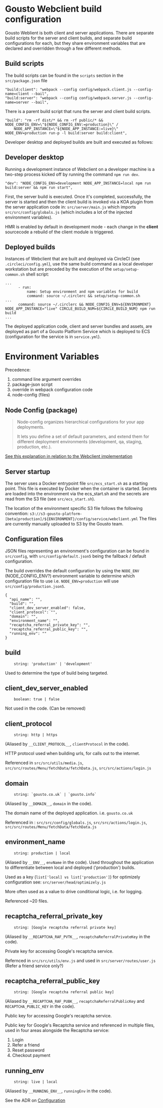 Gousto Webclient build configuration
====================================

Gousto Weblient is both client and server applications. There are separate build scripts for the server and client builds, and separate build configurations for each, but they share environment variables that are declared and overridden through a few different methods.

Build scripts
--------------

The build scripts can be found in the `scripts` section in the `src/package.json` file

```
"build:client": "webpack --config config/webpack.client.js --config-name=client --bail",
"build:server": "webpack --config config/webpack.server.js --config-name=server --bail",
```

There is a parent build script that runs the server and client build scripts.

```
"build": "rm -rf dist/* && rm -rf public/* && NODE_CONFIG_ENV=\"${NODE_CONFIG_ENV:=production}\" /
    NODE_APP_INSTANCE=\"${NODE_APP_INSTANCE:=live}\" NODE_ENV=production run-p -l build:server build:client",
```

Developer desktop and deployed builds are built and executed as follows:

Developer desktop
-----------------

Running a development instance of Webclient on a developer machine is a two-step process kicked off by running the command `npm run dev`.
```
"dev": "NODE_CONFIG_ENV=development NODE_APP_INSTANCE=local npm run build:server && npm run start",
```

First, the server build is executed. Once it's completed, successfully, the server is started and then the client build is invoked via a KOA plugin from the server application code in: `src/server/main.js` which imports `src/src/config/globals.js` (which includes a lot of the injected environment variables).

HMR is enabled by default in development mode - each change in the **client** sourcecode a rebuild of the client module is triggered.

Deployed builds
---------------

Instances of Webclient that are built and deployed via CircleCI (see `.circleci/config.yml`), use the same build command as a local developer workstation but are preceded by the execution of the `setup/setup-common.sh` shell script:

```
...
      - run:
          name: Setup environment and npm variables for build
          command: source ~/.circlerc && setup/setup-common.sh
...
      command: source ~/.circlerc && NODE_CONFIG_ENV=${ENVIRONMENT} NODE_APP_INSTANCE="live" CIRCLE_BUILD_NUM=${CIRCLE_BUILD_NUM} npm run build
...
```

The deployed application code, client and server bundles and assets, are deployed as part of a Gousto Platform Service which is deployed to ECS (configuration for the service is in `service.yml`).


Environment Variables
=====================

Precedence:

1. command line argument overrides
2. package-json script
3. override in webpack configuration code
4. node-config (files)

Node Config (package)
---------------------
> Node-config organizes hierarchical configurations for your app deployments.
>
> It lets you define a set of default parameters, and extend them for different deployment environments (development, qa, staging, production, etc.).

[See this explanation in relation to the Webclient implementation](https://github.com/Gousto/gousto-webclient/blob/develop/docs/detailed-setup.md#quick-guide-to-node-config)

Server startup
--------------
The server uses a Docker entrypoint file `src/ecs_start.sh` as a starting point. This file is executed by Docker when the container is started.
Secrets are loaded into the environment via the ecs_start.sh and the secrets are read from the S3 file (see `src/ecs_start.sh`).

The location of the environment specific S3 file follows the following convention: `s3://s3-gousto-platform-[beta|production]/${ENVIRONMENT}/config/service/webclient.yml`
The files are currently manually uploaded to S3 by the Gousto team.

Configuration files
-------------------
JSON files representing an environment's configuration can be found in `src/config`, with `src/config/default.json5` being the fallback / default configuration.

The build overrides the default configuration by using the `NODE_ENV` (NODE_CONFIG_ENV?) environment variable to determine which configuration file to use i.e. `NODE_ENV=production` will use `src/config/production.json5`.

```JSON5
{
  "api_name": "",
  "build": "",
  "client_dev_server_enabled": false,
  "client_protocol": "",
  "domain": "",
  "environment_name": "",
  "recaptcha_referral_private_key": "",
  "recaptcha_referral_public_key": "",
  "running_env": ""
}
```

build
-----
```
    string: 'production' | 'development'
```
Used to determine the type of build being targeted.

client_dev_server_enabled
-------------------------
```
    boolean: true | false
```
Not used in the code. (Can be removed)

client_protocol
---------------
```
    string: http | https
```
(Aliased by `__CLIENT_PROTOCOL__`, `clientProtocol` in the code).

HTTP protocol used when building urls, for calls out to the internet.

Referenced in `src/src/utils/media.js`, `src/src/routes/Menu/fetchData/fetchData.js`, `src/src/actions/login.js`

domain
------
```
    string: `gousto.co.uk` | `gousto.info`
```
(Aliased by `__DOMAIN__`, `domain` in the code).

The domain name of the deployed application. i.e. `gousto.co.uk`

Referenced in : `src/src/config/globals.js`, `src/src/actions/login.js`, `src/src/routes/Menu/fetchData/fetchData.js`

environment_name
----------------
```
    string: production | local
```
(Aliased by `__ENV__`, `envName` in the code).
Used throughout the application to differentiate between local and deployed ('production') builds.

Used as a key (`list['local] vs list['production']`) for optimizely configuration see: `src/server/head/optimizely.js`

More often used as a value to drive conditional logic, i.e. for logging.

Referenced ~20 files.

recaptcha_referral_private_key
------------------------------
```
    string: [Google recaptcha referral private key]
```
(Aliased by `__RECAPTCHA_RAF_PVTK__`, `recaptchaReferralPrivateKey` in the code).

Private key for accessing Google's recaptcha service.

Refernced in `src/src/utils/env.js` and used in `src/server/routes/user.js` (Refer a friend service only?)

recaptcha_referral_public_key
-----------------------------
```
    string: [Google recaptcha referral public key]
```
(Aliased by `__RECAPTCHA_RAF_PUBK__`, `recaptchaReferralPublicKey`  and `RECAPTCHA_PUBLIC_KEY` in the code).

Public key for accessing Google's recaptcha service.

Public key for Google's Recaptcha service and referenced in multiple files, used in four areas alongside the Recaptcha service:

1. Login
2. Refer a friend
3. Reset password
4. Checkout payment

running_env
-----------
```
    string: live | local
```
(Aliased by `__RUNNING_ENV__`, `runningEnv` in the code).


See the ADR on [Configuration](./decisions/0001-configuration.md)
